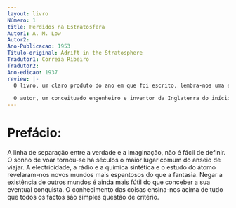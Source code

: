 ```yaml
---
layout: livro
Número: 1
title: Perdidos na Estratosfera
Autor1: A. M. Low
Autor2: 
Ano-Publicacao: 1953
Titulo-original: Adrift in the Stratosphere
Tradutor1: Correia Ribeiro
Tradutor2: 
Ano-edicao: 1937
review: |-
  O livro, um claro produto do ano em que foi escrito, lembra-nos uma era em que a possibilidade de construir uma nave espacial no celeiro lá de casa não era visto como uma impossibilidade futura. 
  
  O autor, um conceituado engenheiro e inventor da Inglaterra do início do século XX, escreveu muitos livros de divulgação científica embora apenas 4 romances de ficção científica destinados a um público mais jovem, um dos quais este. Era à data presidente da British Interplanetary Society.
---
```

# Prefácio:

A linha de separação entre a verdade e a imaginação, não é fácil de definir. O sonho de voar tornou-se há séculos o maior lugar comum do anseio de viajar. A electricidade, a rádio e a química sintética e o estudo do átomo revelaram-nos novos mundos mais espantosos do que a fantasia. Negar a existência de outros mundos é ainda mais fútil do que conceber a sua eventual conquista. O conhecimento das coisas ensina-nos acima de tudo que todos os factos são simples questão de critério.
